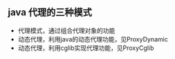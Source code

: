 ## java 代理的三种模式
- 代理模式，通过组合代理对象的功能
- 动态代理，利用java的动态代理功能，见ProxyDynamic
- 动态代理，利用cglib实现代理功能，见ProxyCglib

